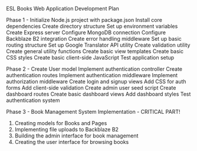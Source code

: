 ESL Books Web Application Development Plan

Phase 1 - 
Initialize Node.js project with package.json
Install core dependencies
Create directory structure
Set up environment variables
Create Express server
Configure MongoDB connection
Configure Backblaze B2 integration
Create error handling middleware
Set up basic routing structure
Set up Google Translator API utility
Create validation utility
Create general utility functions
Create basic view templates
Create basic CSS styles
Create basic client-side JavaScript
Test application setup


Phase 2 - 
Create User model
Implement authentication controller
Create authentication routes
Implement authentication middleware
Implement authorization middleware
Create login and signup views
Add CSS for auth forms
Add client-side validation
Create admin user seed script
Create dashboard routes
Create basic dashboard views
Add dashboard styles
Test authentication system

Phase 3 - Book Management System Implementation - CRITICAL PART!
1. Creating models for Books and Pages
2. Implementing file uploads to Backblaze B2
3. Building the admin interface for book management
4. Creating the user interface for browsing books
